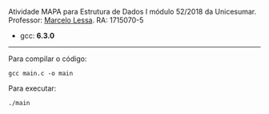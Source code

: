 Atividade MAPA para Estrutura de Dados I módulo 52/2018 da Unicesumar.
Professor: [Marcelo Lessa](https://github.com/mlessaribeiro).
RA: 1715070-5

* gcc: **6.3.0**

---

Para compilar o código:

    gcc main.c -o main

Para executar:

    ./main
